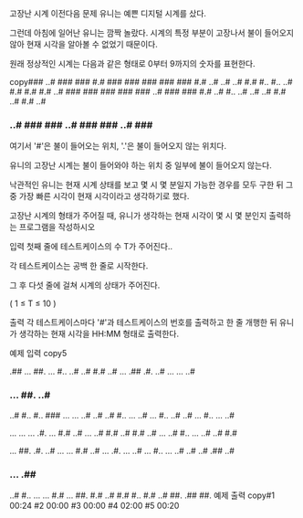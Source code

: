 고장난 시계
이전다음
문제
유니는 예쁜 디지털 시계를 샀다.

그런데 아침에 일어난 유니는 깜짝 놀랐다. 시계의 특정 부분이 고장나서 불이 들어오지 않아 현재 시각을 알아볼 수 없었기 때문이다.

원래 정상적인 시계는 다음과 같은 형태로 0부터 9까지의 숫자를 표현한다.

copy###  ..#  ###  ###  #.#  ###  ###  ###  ###  ###
#.#  ..#  ..#  ..#  #.#  #..  #..  ..#  #.#  #.#
#.#  ..#  ###  ###  ###  ###  ###  ..#  ###  ###
#.#  ..#  #..  ..#  ..#  ..#  #.#  ..#  #.#  ..#
###  ..#  ###  ###  ..#  ###  ###  ..#  ###  ###
여기서 '#'은 불이 들어오는 위치, '.'은 불이 들어오지 않는 위치다.

유니의 고장난 시계는 불이 들어와야 하는 위치 중 일부에 불이 들어오지 않는다.

낙관적인 유니는 현재 시계 상태를 보고 몇 시 몇 분일지 가능한 경우를 모두 구한 뒤 그 중 가장 빠른 시각이 현재 시각이라고 생각하기로 했다.

고장난 시계의 형태가 주어질 때, 유니가 생각하는 현재 시각이 몇 시 몇 분인지 출력하는 프로그램을 작성하시오



입력
첫째 줄에 테스트케이스의 수 T가 주어진다..

각 테스트케이스는 공백 한 줄로 시작한다.

그 후 다섯 줄에 걸쳐 시계의 상태가 주어진다.

( 1 ≤ T ≤ 10 )

출력
각 테스트케이스마다 '#'과 테스트케이스의 번호를 출력하고 한 줄 개행한 뒤 유니가 생각하는 현재 시각을 HH:MM 형태로 출력한다.



예제 입력
copy5

.## ... ##. ...
#.. ..# ..# #.#
..# ... .## .#.
..# ... ... ..#
### ... ##. ..#

..# #.. #.. ###
... ... ..# ..#
..# #.. ... ..#
... #.. ..# ..#
... #.. ... ..#

... ... ... .#.
... #.# ..# ...
..# #.# ..# #.#
..# ... ..# #..
... ..# ..# #.#

... ##. .#. ..#
... ... #.# ..#
... .#. ... ..#
... #.. ... ..#
..# ..# .## ..#

### ... .## ###
..# #.. ... ...
#.# ... ##. #.#
..# #.# #.. #.#
..# ##. .## ##.
예제 출력
copy#1
00:24
#2
00:00
#3
00:00
#4
02:00
#5
00:20